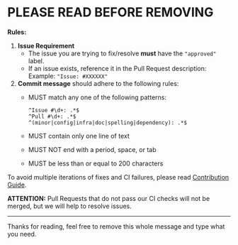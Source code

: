 # PLEASE READ BEFORE REMOVING

**Rules:**

1) **Issue Requirement**
   - The issue you are trying to fix/resolve **must** have the `"approved"` label.
   - If an issue exists, reference it in the Pull Request description:
     Example: `"Issue: #XXXXXX"`
2) **Commit message** should adhere to the following rules:
   - MUST match any one of the following patterns:

     ```
     ^Issue #\d+: .*$
     ^Pull #\d+: .*$
     ^(minor|config|infra|doc|spelling|dependency): .*$
     ```

   - MUST contain only one line of text
   - MUST NOT end with a period, space, or tab
   - MUST be less than or equal to 200 characters

To avoid multiple iterations of fixes and CI failures, please read
[Contribution Guide](https://checkstyle.org/contributing.html).

**ATTENTION:** Pull Requests that do not pass our CI checks will not be merged,
but we will help to resolve issues.

---
Thanks for reading, feel free to remove this whole message and type what you need.
